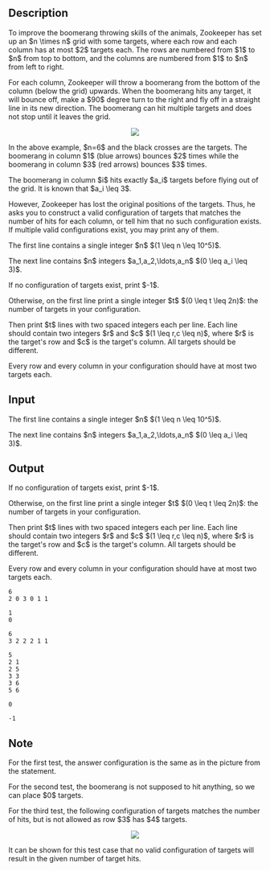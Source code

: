## Description

<div><p>To improve the boomerang throwing skills of the animals, Zookeeper has set up an $n \times n$ grid with some targets, <span class="tex-font-style-bf">where each row and each column has at most $2$ targets each</span>. The rows are numbered from $1$ to $n$ from top to bottom, and the columns are numbered from $1$ to $n$ from left to right. </p><p> For each column, Zookeeper will throw a boomerang from the bottom of the column (below the grid) upwards. When the boomerang hits any target, it will bounce off, make a $90$ degree turn to the right and fly off in a straight line in its new direction. The boomerang can hit multiple targets and does not stop until it leaves the grid.</p><p> </p><center> <img class="tex-graphics" src="file://vDDvTgAg.png" style="max-width: 100.0%;max-height: 100.0%;"> </center><p>In the above example, $n=6$ and the black crosses are the targets. The boomerang in column $1$ (blue arrows) bounces $2$ times while the boomerang in column $3$ (red arrows) bounces $3$ times.</p><p> The boomerang in column $i$ hits exactly $a_i$ targets before flying out of the grid. <span class="tex-font-style-bf">It is known that $a_i \leq 3$.</span></p><p>However, Zookeeper has lost the original positions of the targets. Thus, he asks you to construct a valid configuration of targets that matches the number of hits for each column, or tell him that no such configuration exists. If multiple valid configurations exist, you may print any of them.</p></div><div class="input-specification"><p>The first line contains a single integer $n$ $(1 \leq n \leq 10^5)$.</p><p> The next line contains $n$ integers $a_1,a_2,\ldots,a_n$ $(0 \leq a_i \leq 3)$.</p></div><div class="output-specification"><p>If no configuration of targets exist, print $-1$.</p><p> Otherwise, on the first line print a single integer $t$ $(0 \leq t \leq 2n)$: the number of targets in your configuration. </p><p> Then print $t$ lines with two spaced integers each per line. Each line should contain two integers $r$ and $c$ $(1 \leq r,c \leq n)$, where $r$ is the target's row and $c$ is the target's column. All targets should be different. </p><p> <span class="tex-font-style-bf">Every row and every column in your configuration should have at most two targets each.</span> </p></div>

## Input

<p>The first line contains a single integer $n$ $(1 \leq n \leq 10^5)$.</p><p> The next line contains $n$ integers $a_1,a_2,\ldots,a_n$ $(0 \leq a_i \leq 3)$.</p>

## Output

<p>If no configuration of targets exist, print $-1$.</p><p> Otherwise, on the first line print a single integer $t$ $(0 \leq t \leq 2n)$: the number of targets in your configuration. </p><p> Then print $t$ lines with two spaced integers each per line. Each line should contain two integers $r$ and $c$ $(1 \leq r,c \leq n)$, where $r$ is the target's row and $c$ is the target's column. All targets should be different. </p><p> <span class="tex-font-style-bf">Every row and every column in your configuration should have at most two targets each.</span> </p>





```input1
6
2 0 3 0 1 1
```




```input2
1
0
```




```input3
6
3 2 2 2 1 1
```




```output1
5
2 1
2 5
3 3
3 6
5 6
```




```output2
0
```




```output3
-1
```



## Note

<p>For the first test, the answer configuration is the same as in the picture from the statement.</p><p> For the second test, the boomerang is not supposed to hit anything, so we can place $0$ targets.</p><p> For the third test, the following configuration of targets matches the number of hits, <span class="tex-font-style-bf">but is not allowed as row $3$ has $4$ targets</span>.</p><p> </p><center> <img class="tex-graphics" src="file://0cA2MSRK.png" style="max-width: 100.0%;max-height: 100.0%;"> </center><p>It can be shown for this test case that <span class="tex-font-style-bf">no valid configuration of targets</span> will result in the given number of target hits.</p>
